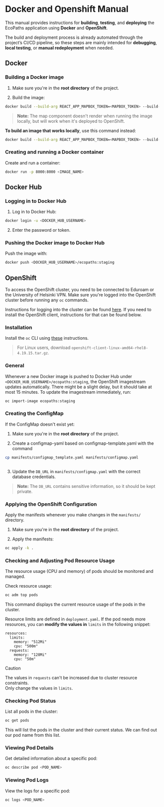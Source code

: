 # Docker and Openshift Manual

This manual provides instructions for **building**, **testing**, and **deploying** the EcoPaths application using **Docker** and **OpenShift**.

The build and deployment process is already automated through the project’s CI/CD pipeline, so these steps are mainly intended for **debugging**, **local testing**, or **manual redeployment** when needed.

## Docker

### Building a Docker image

1. Make sure you're in the **root directory** of the project.

2. Build the image:

```bash
docker build --build-arg REACT_APP_MAPBOX_TOKEN=<MAPBOX_TOKEN> --build-arg REACT_APP_MAPBOX_STYLE=mapbox://styles/mapbox/streets-v11 -t <DOCKER_HUB_USERNAME>/ecopaths:staging .
```

> **Note:** The map component doesn't render when running the image locally, but will work when it's deployed to OpenShift. 

**To build an image that works locally**, use this command instead:

```bash
docker build --build-arg REACT_APP_MAPBOX_TOKEN=<MAPBOX_TOKEN> --build-arg REACT_APP_MAPBOX_STYLE=mapbox://styles/mapbox/streets-v11 --build-arg REACT_APP_API_URL=http://localhost:8000 -t <IMAGE_NAME> .
```

### Creating and running a Docker container

Create and run a container:

```bash
docker run -p 8000:8000 <IMAGE_NAME>
```

## Docker Hub

### Logging in to Docker Hub

1. Log in to Docker Hub:

```bash
docker login -u <DOCKER_HUB_USERNAME>
```

2. Enter the password or token.

### Pushing the Docker image to Docker Hub

Push the image with:

```bash
docker push <DOCKER_HUB_USERNAME>/ecopaths:staging
```

## OpenShift

To access the OpenShift cluster, you need to be connected to Eduroam or the University of Helsinki VPN. Make sure you're logged into the OpenShift cluster before running any `oc` commands.

Instructions for logging into the cluster can be found [here](https://github.com/HY-TKTL/TKT20007-Ohjelmistotuotantoprojekti/tree/master/openshift#openshift).
If you need to install the OpenShift client, instructions for that can be found below.

### Installation

Install the `oc` CLI using [these](https://devops.pages.helsinki.fi/guides/platforms/tike-container-platform.html#openshift-client) instructions.
> For Linux users, download `openshift-client-linux-amd64-rhel8-4.19.15.tar.gz`.

### General

Whenever a new Docker image is pushed to Docker Hub under `<DOCKER_HUB_USERNAME>/ecopaths:staging`, the OpenShift imagestream updates automatically. There might be a slight delay, but it should take at most 15 minutes. 
To update the imagestream immediately, run:

```bash
oc import-image ecopaths:staging
```

### Creating the ConfigMap

If the ConfigMap doesn't exist yet:

1. Make sure you're in the **root directory** of the project.

2. Create a configmap-yaml based on configmap-template.yaml with the command

```bash
cp manifests/configmap_template.yaml manifests/configmap.yaml
 
```

3. Update the `DB_URL` in `manifests/configmap.yaml` with the correct database credentials.

> **Note:** The `DB_URL` contains sensitive information, so it should be kept private.

### Applying the OpenShift Configuration

Apply the manifests whenever you make changes in the `manifests/` directory.

1. Make sure you're in the **root directory** of the project.

2. Apply the manifests:

```bash
oc apply -k .
```

### Checking and Adjusting Pod Resource Usage

The resource usage (CPU and memory) of pods should be monitored and managed.

Check resource usage:

```bash
oc adm top pods
```

This command displays the current resource usage of the pods in the cluster.

Resource limits are defined in `deployment.yaml`. If the pod needs more resources, you can **modify the values in** `limits` in the following snippet:

```
resources:
  limits:
    memory: "512Mi"
    cpu: "500m"
  requests:
    memory: "128Mi"
    cpu: "50m"
```

> [!CAUTION]
> The values in `requests` can't be increased due to cluster resource constraints.  
> Only change the values in `limits`.

### Checking Pod Status

List all pods in the cluster:

```bash
oc get pods
```

This will list the pods in the cluster and their current status. We can find out our pod name from this list.

### Viewing Pod Details

Get detailed information about a specific pod:

```bash
oc describe pod <POD_NAME>
```

### Viewing Pod Logs

View the logs for a specific pod:

```bash
oc logs <POD_NAME>
```
